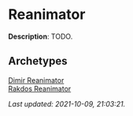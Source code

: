 # Reanimator

**Description**: TODO.

## **Archetypes**

[Dimir Reanimator](../archetypes/Dimir%20Reanimator.html)  
[Rakdos Reanimator](../archetypes/Rakdos%20Reanimator.html)  


*Last updated: 2021-10-09, 21:03:21.*
